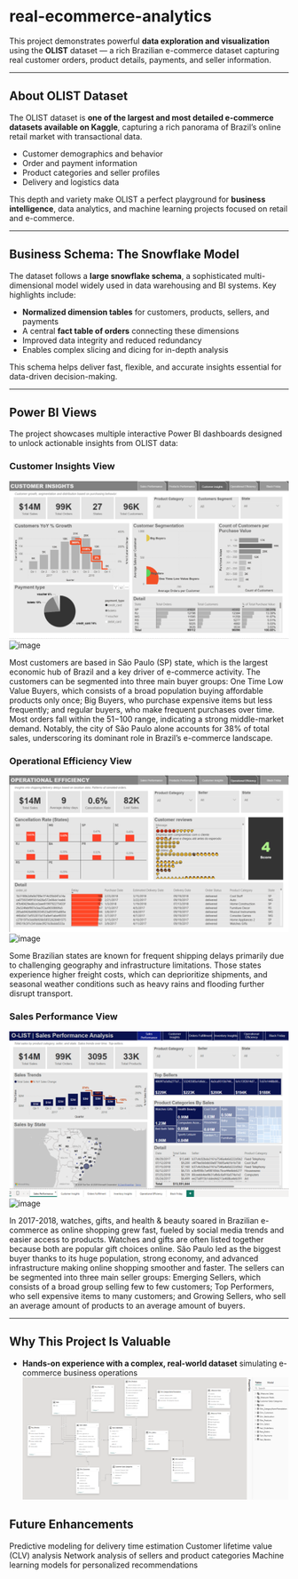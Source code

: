 # real-ecommerce-analytics

This project demonstrates powerful **data exploration and visualization** using the **OLIST** dataset — a rich Brazilian e-commerce dataset capturing real customer orders, product details, payments, and seller information.

---

## About OLIST Dataset
The OLIST dataset is **one of the largest and most detailed e-commerce datasets available on Kaggle**, capturing a rich panorama of Brazil’s online retail market with transactional data.

- Customer demographics and behavior  
- Order and payment information  
- Product categories and seller profiles  
- Delivery and logistics data  

This depth and variety make OLIST a perfect playground for **business intelligence**, data analytics, and machine learning projects focused on retail and e-commerce.

---

## Business Schema: The Snowflake Model

The dataset follows a **large snowflake schema**, a sophisticated multi-dimensional model widely used in data warehousing and BI systems. Key highlights include:

- **Normalized dimension tables** for customers, products, sellers, and payments  
- A central **fact table of orders** connecting these dimensions  
- Improved data integrity and reduced redundancy  
- Enables complex slicing and dicing for in-depth analysis  

This schema helps deliver fast, flexible, and accurate insights essential for data-driven decision-making.

---

## Power BI Views

The project showcases multiple interactive Power BI dashboards designed to unlock actionable insights from OLIST data:

### Customer Insights View  
 ![Customers Insights](customer-insights-view.png) <img width="506" height="24" alt="image" src="https://github.com/user-attachments/assets/26e14e22-3b42-450b-866d-a7b6afd502ad" />

Most customers are based in São Paulo (SP) state, which is the largest economic hub of Brazil and a key driver of e-commerce activity. The customers can be segmented into three main buyer groups: One Time Low Value Buyers, which consists of a broad population buying affordable products only once; Big Buyers, who purchase expensive items but less frequently; and regular buyers, who make frequent purchases over time. Most orders fall within the $51-$100 range, indicating a strong middle-market demand. Notably, the city of São Paulo alone accounts for 38% of total sales, underscoring its dominant role in Brazil’s e-commerce landscape.


### Operational Efficiency View  
![Operational Efficiency](operational-efficiency-view.png)  
<img width="559" height="24" alt="image" src="https://github.com/user-attachments/assets/ba6a20d9-5e7e-40b0-86af-2e3a386b9cb8" />

Some Brazilian states are known for frequent shipping delays primarily due to challenging geography and infrastructure limitations. Those states experience higher freight costs, which can deprioritize shipments, and seasonal weather conditions such as heavy rains and flooding further disrupt transport. 

### Sales Performance View  
![Sales Performance](sales-performace-view.png)  <img width="501" height="24" alt="image" src="https://github.com/user-attachments/assets/b61acae6-6662-4767-8d2d-ae68b56442d2" />

In 2017-2018, watches, gifts, and health & beauty soared in Brazilian e-commerce as online shopping grew fast, fueled by social media trends and easier access to products. Watches and gifts are often listed together because both are popular gift choices online. São Paulo led as the biggest buyer thanks to its huge population, strong economy, and advanced infrastructure making online shopping smoother and faster.  The sellers can be segmented into three main seller groups: Emerging Sellers, which consists of a broad group selling few to few customers; Top Performers, who sell expensive items to many customers; and Growing Sellers, who sell an average amount of products to an average amount of buyers.

---

## Why This Project Is Valuable

- **Hands-on experience with a complex, real-world dataset** simulating e-commerce business operations  
![Snowflake-schema](snowflake-schema.png)  

## Future Enhancements

Predictive modeling for delivery time estimation
Customer lifetime value (CLV) analysis
Network analysis of sellers and product categories
Machine learning models for personalized recommendations




